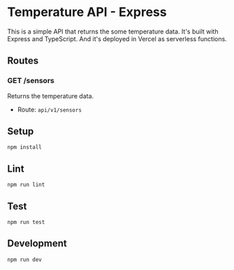 # Temperature API - Express

This is a simple API that returns the some temperature data. It's built with Express and TypeScript.
And it's deployed in Vercel as serverless functions.

## Routes

### GET /sensors

Returns the temperature data.

- Route: `api/v1/sensors`

## Setup

```
npm install
```

## Lint

```
npm run lint
```

## Test

```
npm run test
```

## Development

```
npm run dev
```
